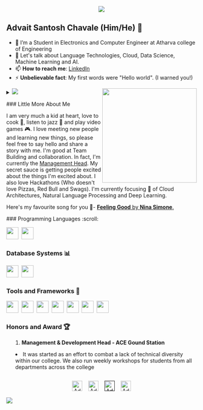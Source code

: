 <p align="center"><img src="https://i.imgur.com/A6bWGFl.gif"/></p>

## Advait Santosh Chavale (Him/He) 🌻
- 🔭 I’m a Student in Electronics and Computer Engineer at Atharva college of Engineering
- 💬 Let's talk about Language Technologies, Cloud, Data Science, Machine Learning and AI.
- 📫 **How to reach me**: [LinkedIn](https://www.linkedin.com/in/advait-chavale/)
- ⚡ **Unbelievable fact**: My first words were "Hello world". (I warned you!)

<img align= "right" width= "250" src= "https://pa1.narvii.com/6580/8098c6e9207376889eeb0532d9f5a0723c4d73f5_hq.gif"/>

<details>
<summary>
  <a href="https://github.com/AdvaitChavale"><img src="https://img.shields.io/badge/-Expand%20to%20know%20more-b03544?style=for-the-badge" /></a>

  


<p>
### Little More About Me  

I am very much a kid at heart, love to cook :ramen:, listen to jazz :saxophone:	and play video games :video_game:. I love meeting new people and learning new things, so please feel free to say hello and share a story with me. I'm good at Team Building and collaboration. In fact, I'm currently the [Management Head](https://atharvacoe.ac.in/ground-station/). My secret sauce is getting people excited about the things I'm excited about. I also love Hackathons (Who doesn't love Pizzas, Red Bull and Swags). I'm currently focusing :dart: of Cloud Architectures, Natural Language Processing and Deep Learning.

Here's my favourite song for you :trumpet:- [**Feeling Good** by **Nina Simone**.](https://youtube.com/watch?v=BNMKGYiJpvg)
</p>
### Programming Languages :scroll:

<img height="32" width="32" src="https://cdn.thekrishna.in/img/icon/python.svg" />&nbsp; 
<img height="32" width="32" src="https://cdn.thekrishna.in/img/icon/java.svg" />&nbsp; 


### Database Systems :bar_chart:

<img height="32" width="32" src="https://cdn.thekrishna.in/img/icon/mysql.svg" />&nbsp; 
<img height="32" width="32" src="https://cdn.thekrishna.in/img/icon/mongodb.svg" />&nbsp; 


### Tools and Frameworks :hammer:

<img height="32" width="32" src="https://cdn.thekrishna.in/img/icon/pytorch.svg" />&nbsp;
<img height="32" width="32" src="https://cdn.thekrishna.in/img/icon/tensorflow.svg" />&nbsp; 
<img height="32" width="32" src="https://cdn.thekrishna.in/img/icon/opencv.svg" />&nbsp; 
<img height="32" width="32" src="https://cdn.thekrishna.in/img/icon/docker.svg" />&nbsp; 
<img height="32" width="32" src="https://cdn.thekrishna.in/img/icon/kubernetes.svg" />&nbsp;
<img height="32" width="32" src="https://cdn.thekrishna.in/img/icon/apachespark.svg" />&nbsp;
<img height="32" width="32" src="https://unpkg.com/simple-icons@v3/icons/jenkins.svg" />&nbsp;


### Honors and Award :trophy:

1.  **Management & Development Head - ACE Gound Station**
   - It was started as an effort to combat a lack of technical diversity within our college. We also run weekly workshops for students from all departments across the college
</summary>
 
<br></details>
<!-- footer --!>

<p align="center">
    <a id="GitHub" href="https://github.com/AdvaitChavale/AdvaitChavale/"><img width="27px" src="https://w7.pngwing.com/pngs/646/324/png-transparent-github-computer-icons-github-logo-monochrome-head.png" alt="Advait Chavale - GitHub" /></a>
    &nbsp;&nbsp;     
    <a id="LinkedIn" href="https://www.linkedin.com/in/advait-chavale/"><img width="27px" src="https://w7.pngwing.com/pngs/276/472/png-transparent-linkedin-computer-icons-blog-logo-watercolor-butterfly-angle-text-rectangle.png" alt="Advait Chavale - LinkedIn" /></a> 
    &nbsp;&nbsp;
    <a id="Website" href=""><img width="27px" src="https://thekrishna.in/K-Kraken/img/web.png" alt="Advait Chavale - Website" /></a>
    &nbsp;&nbsp;
   <a id="Mail" href="mailto:advaitchavale654@gmail.com"><img width="27px" src="https://creazilla-store.fra1.digitaloceanspaces.com/icons/3253840/google-gmail-icon-sm.png" alt="Advait Chavale - Mail"/></a>
</p>
<img src="https://imgur.com/rilHVxA.png"/>
